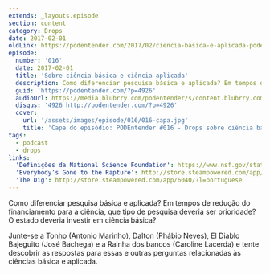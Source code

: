 ```yaml
---
extends: _layouts.episode
section: content
category: Drops
date: 2017-02-01
oldLink: https://podentender.com/2017/02/ciencia-basica-e-aplicada-podentender.html
episode:
  number: '016'
  date: 2017-02-01
  title: 'Sobre ciência básica e ciência aplicada'
  description: Como diferenciar pesquisa básica e aplicada? Em tempos de redução do financiamento para a ciência, que tipo de pesquisa deveria ser prioridade? O estado deveria investir em ciência básica?
  guid: 'https://podentender.com/?p=4926'
  audioUrl: https://media.blubrry.com/podentender/s/content.blubrry.com/podentender/PODEntender_016_DROPS_sobre_existe_diferenca_entre_ciencia_basica_e_ciencia_aplicada.mp3
  disqus: '4926 http://podentender.com/?p=4926'
  cover:
    url: '/assets/images/episode/016/016-capa.jpg'
    title: 'Capa do episódio: PODEntender #016 - Drops sobre ciência básica e ciência aplicada'  
tags:
  - podcast
  - drops
links:
  'Definições da National Science Foundation': https://www.nsf.gov/statistics/fedfunds/glossary/def.htm
  'Everybody’s Gone to the Rapture': http://store.steampowered.com/app/417880/
  'The Dig': http://store.steampowered.com/app/6040/?l=portuguese
---
```


Como diferenciar pesquisa básica e aplicada? Em tempos de redução do financiamento para a ciência,
que tipo de pesquisa deveria ser prioridade? O estado deveria investir em ciência básica?

Junte-se a Tonho (Antonio Marinho), Dalton (Phábio Neves), El Diablo Bajeguito (José Bachega) e
a Rainha dos bancos (Caroline Lacerda) e tente descobrir as respostas para essas e outras perguntas
relacionadas às ciências básica e aplicada.
